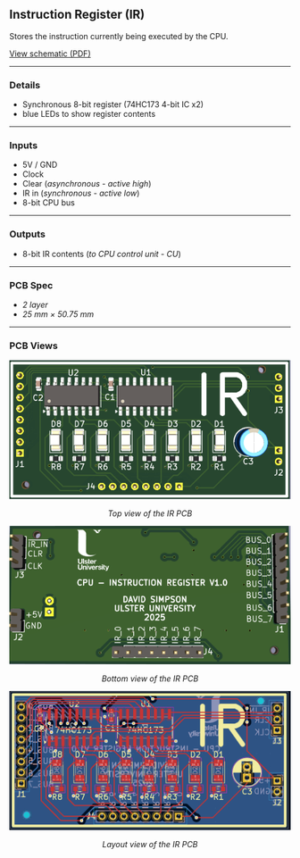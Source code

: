 ## Instruction Register (IR)

Stores the instruction currently being executed by the CPU.

[View schematic (PDF)](IR_schematic.pdf)

---

### Details

- Synchronous 8-bit register (74HC173 4-bit IC x2)
- blue LEDs to show register contents

---

### Inputs

- 5V / GND
- Clock
- Clear (*asynchronous - active high*)
- IR in (*synchronous - active low*)
- 8-bit CPU bus

---

### Outputs

- 8-bit IR contents (*to CPU control unit - CU*)

---

### PCB Spec

- *2 layer*
- *25 mm × 50.75 mm*

---

### PCB Views

<p align="center">
  <img src="../../images/ir_pcb_top.PNG" alt="IR pcb top" width="600"/>
</p>
<p align="center"><em>Top view of the IR PCB</em></p>

<p align="center">
  <img src="../../images/ir_pcb_bottom.PNG" alt="IR pcb bottom" width="600"/>
</p>
<p align="center"><em>Bottom view of the IR PCB</em></p>

<p align="center">
  <img src="../../images/ir_pcb_design.PNG" alt="IR pcb design" width="600"/>
</p>
<p align="center"><em>Layout view of the IR PCB</em></p>


